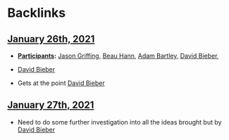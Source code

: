
# Backlinks
## [January 26th, 2021](<January 26th, 2021.md>)
- **[Participants](<Participants.md>):** [Jason Griffing](<Jason Griffing.md>), [Beau Hann](<Beau Hann.md>), [Adam Bartley](<Adam Bartley.md>), [David Bieber](<David Bieber.md>),

- [David Bieber](<David Bieber.md>)

- Gets at the point [David Bieber](<David Bieber.md>)

## [January 27th, 2021](<January 27th, 2021.md>)
- Need to do some further investigation into all the ideas brought but by [David Bieber](<David Bieber.md>)

